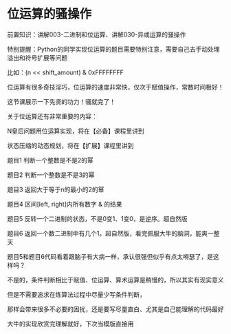 # 位运算的骚操作

前置知识：讲解003-二进制和位运算、讲解030-异或运算的骚操作

特别提醒：Python的同学实现位运算的题目需要特别注意，需要自己去手动处理溢出和符号扩展等问题

比如：(n << shift_amount) & 0xFFFFFFFF

位运算有很多奇技淫巧，位运算的速度非常快，仅次于赋值操作，常数时间极好！

这节课展示一下先贤的功力！骚就完了！

关于位运算还有非常重要的内容：

N皇后问题用位运算实现，将在【必备】课程里讲到

状态压缩的动态规划，将在【扩展】课程里讲到

题目1 判断一个整数是不是2的幂

题目2 判断一个整数是不是3的幂

题目3 返回大于等于n的最小的2的幂

题目4 区间[left, right]内所有数字 & 的结果

题目5 反转一个二进制的状态，不是0变1、1变0，是逆序。超自然版

题目6 返回一个数二进制中有几个1。超自然版，看完佩服大牛的脑洞，能爽一整天

题目5和题目6代码看着跟脑子有大病一样，承认很强但似乎有点太嘚瑟了，是这样吗？

不是的，条件判断相比于赋值、位运算、算术运算是稍慢的，所以其实有现实意义

但是不需要追求在练算法过程中尽量少写条件判断，

那样会带来很多不必要的困扰，还是要写尽量直白、尤其是自己能理解的代码最好

大牛的实现欣赏完理解就好，下次当模版直接用

